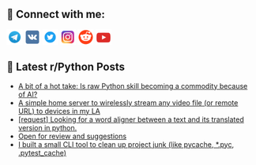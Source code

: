 ## 🔎 Connect with me:
[<img src="https://github.com/bullbesh/bullbesh/blob/main/images/Telegram.png" width="32" height="32" />](https://t.me/bullbesh)
[<img src="https://github.com/bullbesh/bullbesh/blob/main/images/VK.png" width="32" height="32" />](https://vk.com/bullbesh)
[<img src="https://github.com/bullbesh/bullbesh/blob/main/images/Twitter.png" width="32" height="32" />](https://twitter.com/bullbesh1)
[<img src="https://github.com/bullbesh/bullbesh/blob/main/images/Instagram.png" width="32" height="32" />](https://www.instagram.com/bullbesh)
[<img src="https://github.com/bullbesh/bullbesh/blob/main/images/Reddit.png" width="32" height="32" />](https://www.reddit.com/user/bullbesh)
[<img src="https://github.com/bullbesh/bullbesh/blob/main/images/YouTube.png" width="32" height="32" />](https://www.youtube.com/channel/UCtfjRs6uzgq5mfm8S06WTcg)

## 📕 Latest r/Python Posts
<!-- BLOG-POST-LIST:START -->
- [A bit of a hot take: Is raw Python skill becoming a commodity because of AI?](https://www.reddit.com/r/Python/comments/1mqwbpq/a_bit_of_a_hot_take_is_raw_python_skill_becoming/)
- [A simple home server to wirelessly stream any video file &lpar;or remote URL&rpar; to devices in my LA](https://www.reddit.com/r/Python/comments/1mqw7zr/a_simple_home_server_to_wirelessly_stream_any/)
- [[request] Looking for a word aligner between a text and its translated version in python.](https://www.reddit.com/r/Python/comments/1mquu2n/request_looking_for_a_word_aligner_between_a_text/)
- [Open for review and suggestions](https://www.reddit.com/r/Python/comments/1mqu6ae/open_for_review_and_suggestions/)
- [I built a small CLI tool to clean up project junk &lpar;like pycache, *.pyc, .pytest_cache&rpar;](https://www.reddit.com/r/Python/comments/1mqtc5z/i_built_a_small_cli_tool_to_clean_up_project_junk/)
<!-- BLOG-POST-LIST:END -->
